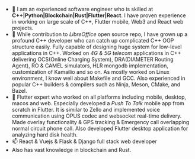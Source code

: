 - 👋 I am an experienced software engineer who is skilled at **C++|Python|Blockchain|Rust|Flutter|React**.
I have proven experience in working on large scale of C++, Flutter mobile, Web3 and React web projects.
- 🌱 While contribution to _LibreOffice_ open source repo, I have grown up a profound C++ developer who can catch up complicated C++ OOP structure easily.
Fully capable of designing huge system for low-level applications in C++. Worked on _4G & 5G telecom_ applications in C++ delivering OCS(Online Charging System), DRA(DIAMETER Routing Agent), RO & CAMEL simulators, HLR mongodb implementation, customization of Kamailio and so on. As mostly worked on Linux environment, I know well about Makefile and GCC. Also experienced in popular C++ builders & compilers such as Ninja, Meson, CMake, and Bazel.
- 💞️ Flutter expert who worked on all platforms including mobile, desktop, macos and web. Especially developed a _Push To Talk_ mobile app from scratch in Flutter. It is similar to Zello and implemented voice communication using OPUS codec and websocket real-time delivery. Made overlay functionality & GPS tracking & Emergency call overlapping normal circuit phone call. Also developed Flutter desktop application for analyzing hard disk health.
- 📫 React & Vuejs & Flask & Django full stack web developer
- Also has vast knowledge in blockchain and Rust.
